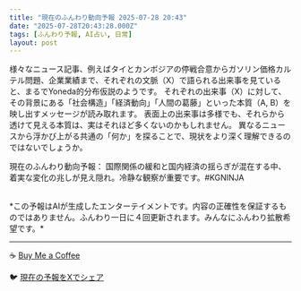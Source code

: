 ```yaml
---
title: "現在のふんわり動向予報 2025-07-28 20:43"
date: "2025-07-28T20:43:28.000Z"
tags: [ふんわり予報, AI占い, 日常]
layout: post
---
```


様々なニュース記事、例えばタイとカンボジアの停戦合意からガソリン価格カルテル問題、企業業績まで、それぞれの文脈（X）で語られる出来事を見ていると、まるでYoneda的分布仮説のようです。  それぞれの出来事（X）に対して、その背景にある「社会構造」「経済動向」「人間の葛藤」といった本質（A, B）を映し出すメッセージが読み取れます。  表面上の出来事は多様でも、それらから透けて見える本質は、実はそれほど多くないのかもしれません。  異なるニュースから浮かび上がる共通の「何か」を探ることで、現状をより深く理解できるのではないでしょうか。


現在のふんわり動向予報：
国際関係の緩和と国内経済の揺らぎが混在する中、着実な変化の兆しが見え隠れ。冷静な観察が重要です。#KGNINJA

<br>
*この予報はAIが生成したエンターテイメントです。内容の正確性を保証するものではありません。ふんわり一日に４回更新されます。みんなにふんわり拡散希望です。*

---
☕️ [Buy Me a Coffee](https://www.buymeacoffee.com/kgninja)

🐦 [現在の予報をXでシェア](https://twitter.com/intent/tweet?text=%E7%8F%BE%E5%9C%A8%E3%81%AE%E3%81%B5%E3%82%93%E3%82%8F%E3%82%8A%E4%BA%88%E5%A0%B1%3A%20%E3%80%8C%E6%A7%98%E3%80%85%E3%81%AA%E3%83%8B%E3%83%A5%E3%83%BC%E3%82%B9%E8%A8%98%E4%BA%8B%E3%80%81%E4%BE%8B%E3%81%88%E3%81%B0%E3%82%BF%E3%82%A4%E3%81%A8%E3%82%AB%E3%83%B3%E3%83%9C%E3%82%B8%E3%82%A2%E3%81%AE%E5%81%9C%E6%88%A6%E5%90%88%E6%84%8F%E3%81%8B%E3%82%89%E3%82%AC%E3%82%BD%E3%83%AA%E3%83%B3%E4%BE%A1%E6%A0%BC%E3%82%AB%E3%83%AB%E3%83%86%E3%83%AB%E5%95%8F%E9%A1%8C%E3%80%81%E4%BC%81%E6%A5%AD%E6%A5%AD%E7%B8%BE%E3%81%BE%E3%81%A7%E3%80%81%E3%81%9D%E3%82%8C%E3%81%9E%E3%82%8C%E3%81%AE%E6%96%87%E8%84%88%EF%BC%88X%EF%BC%89%E3%81%A7%E8%AA%9E%E3%82%89%E3%82%8C%E3%82%8B%E5%87%BA%E6%9D%A5%E4%BA%8B%E3%82%92%E8%A6%8B%E3%81%A6%E3%81%84%E3%82%8B%E3%81%A8%E3%80%81%E3%81%BE%E3%82%8B%E3%81%A7Yoneda%E7%9A%84%E5%88%86%E5%B8%83%E4%BB%AE%E8%AA%AC%E3%81%AE%E3%82%88%E3%81%86%E3%81%A7%E3%81%99%E3%80%82%E3%80%8D%23KGNINJA%20%E7%B6%9A%E3%81%8D%E3%81%AF%E3%83%96%E3%83%AD%E3%82%B0%E3%81%A7%EF%BC%81%F0%9F%91%87&url=https%3A%2F%2Fkg-ninja.github.io%2FFunwariyoso%2F)
